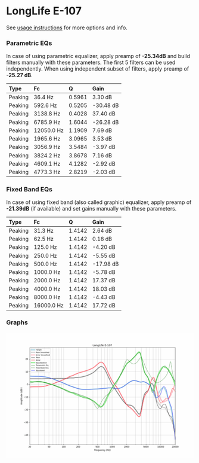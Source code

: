 # LongLife E-107
See [usage instructions](https://github.com/jaakkopasanen/AutoEq#usage) for more options and info.

### Parametric EQs
In case of using parametric equalizer, apply preamp of **-25.34dB** and build filters manually
with these parameters. The first 5 filters can be used independently.
When using independent subset of filters, apply preamp of **-25.27 dB**.

| Type    | Fc         |      Q | Gain      |
|:--------|:-----------|:-------|:----------|
| Peaking | 36.4 Hz    | 0.5961 | 3.30 dB   |
| Peaking | 592.6 Hz   | 0.5205 | -30.48 dB |
| Peaking | 3138.8 Hz  | 0.4028 | 37.40 dB  |
| Peaking | 6785.9 Hz  | 1.6044 | -26.28 dB |
| Peaking | 12050.0 Hz | 1.1909 | 7.69 dB   |
| Peaking | 1965.6 Hz  | 3.0965 | 3.53 dB   |
| Peaking | 3056.9 Hz  | 3.5484 | -3.97 dB  |
| Peaking | 3824.2 Hz  | 3.8678 | 7.16 dB   |
| Peaking | 4609.1 Hz  | 4.1282 | -2.92 dB  |
| Peaking | 4773.3 Hz  | 2.8219 | -2.03 dB  |

### Fixed Band EQs
In case of using fixed band (also called graphic) equalizer, apply preamp of **-21.39dB**
(if available) and set gains manually with these parameters.

| Type    | Fc         |      Q | Gain      |
|:--------|:-----------|:-------|:----------|
| Peaking | 31.3 Hz    | 1.4142 | 2.64 dB   |
| Peaking | 62.5 Hz    | 1.4142 | 0.18 dB   |
| Peaking | 125.0 Hz   | 1.4142 | -4.20 dB  |
| Peaking | 250.0 Hz   | 1.4142 | -5.55 dB  |
| Peaking | 500.0 Hz   | 1.4142 | -17.98 dB |
| Peaking | 1000.0 Hz  | 1.4142 | -5.78 dB  |
| Peaking | 2000.0 Hz  | 1.4142 | 17.37 dB  |
| Peaking | 4000.0 Hz  | 1.4142 | 18.03 dB  |
| Peaking | 8000.0 Hz  | 1.4142 | -4.43 dB  |
| Peaking | 16000.0 Hz | 1.4142 | 17.72 dB  |

### Graphs
![](./LongLife%20E-107.png)